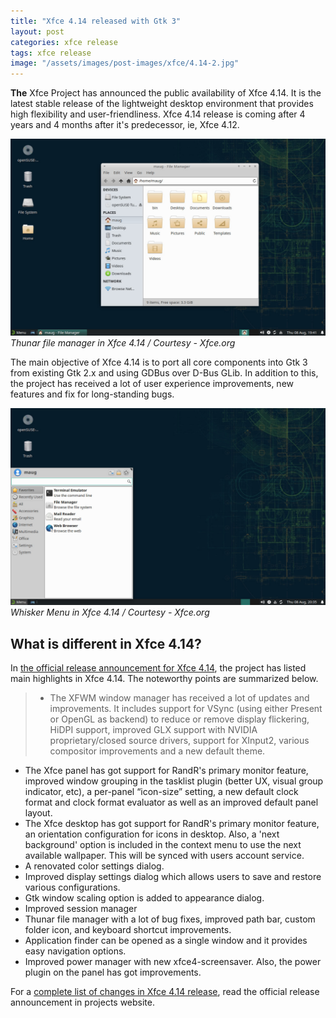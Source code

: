```yaml
---
title: "Xfce 4.14 released with Gtk 3"
layout: post
categories: xfce release
tags: xfce release
image: "/assets/images/post-images/xfce/4.14-2.jpg"
---
```


**The** Xfce Project has announced the public availability of Xfce 4.14. It is the latest stable release of the lightweight desktop environment that provides high flexibility and user-friendliness.  Xfce 4.14 release is coming after 4 years and 4 months after it's predecessor, ie, Xfce 4.12.

![Tunar file manager in Xfce 4.14](/assets/images/post-images/xfce/4.14-2.jpg)
*Thunar file manager in Xfce 4.14 / Courtesy - Xfce.org*

The main objective of Xfce 4.14 is to port all core components into Gtk 3 from existing Gtk 2.x and using GDBus over D-Bus GLib. In addition to this, the project has received a lot of user experience improvements, new features and fix for long-standing bugs.

![Whisker Menu in Xfce 4.14](/assets/images/post-images/xfce/4.14-1.jpg)
*Whisker Menu in Xfce 4.14 / Courtesy - Xfce.org*

## What is different in Xfce 4.14?
In [the official release announcement for Xfce 4.14](https://xfce.org/about/news/?post=1565568000), the project has listed main highlights in Xfce 4.14. The noteworthy points are summarized below.

> - The XFWM window manager has received a lot of updates and improvements. It includes support for VSync (using either Present or OpenGL as backend) to reduce or remove display flickering, HiDPI support, improved GLX support with NVIDIA proprietary/closed source drivers, support for XInput2, various compositor improvements and a new default theme.
- The Xfce panel has got support for RandR's primary monitor feature, improved window grouping in the tasklist plugin (better UX, visual group indicator, etc), a per-panel “icon-size” setting, a new default clock format and clock format evaluator as well as an improved default panel layout.
- The Xfce desktop has got support for RandR's primary monitor feature, an orientation configuration for icons in desktop. Also, a 'next background' option is included in the context menu to use the next available wallpaper. This will be synced with users account service.
- A renovated color settings dialog.
- Improved display settings dialog which allows users to save and restore various configurations.
- Gtk window scaling option is added to appearance dialog.
- Improved session manager
- Thunar file manager with a lot of bug fixes, improved path bar, custom folder icon, and keyboard shortcut improvements.
- Application finder can be opened as a single window and it provides easy navigation options.
- Improved power manager with new xfce4-screensaver. Also, the power plugin on the panel has got improvements.

For a [complete list of changes in Xfce 4.14 release](https://xfce.org/about/news/?post=1565568000), read the official release announcement in projects website.
